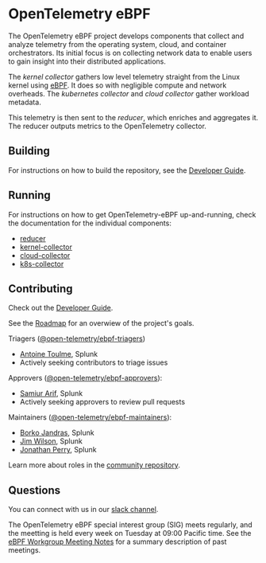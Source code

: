 # OpenTelemetry eBPF #

The OpenTelemetry eBPF project develops components that collect and analyze
telemetry from the operating system, cloud, and container orchestrators. Its initial focus
is on collecting network data to enable users to gain insight into their distributed 
applications.

The _kernel collector_ gathers low level telemetry straight from the Linux
kernel using [eBPF](https://ebpf.io/). It does so with negligible compute and 
network overheads. The _kubernetes collector_ and _cloud collector_ gather workload
metadata.

This telemetry is then sent to the _reducer_, which enriches and aggregates it.
The reducer outputs metrics to the OpenTelemetry collector.

## Building ##

For instructions on how to build the repository, see the [Developer Guide](docs/developing.md).

## Running ##

For instructions on how to get OpenTelemetry-eBPF up-and-running, check the documentation for
the individual components:
- [reducer](docs/reducer.md)
- [kernel-collector](docs/kernel-collector.md)
- [cloud-collector](docs/cloud-collector.md)
- [k8s-collector](docs/k8s-collector.md)

## Contributing ##

Check out the [Developer Guide](docs/developing.md).

See the [Roadmap](docs/roadmap.md) for an overwiew of the project's goals.

Triagers ([@open-telemetry/ebpf-triagers](https://github.com/orgs/open-telemetry/teams/ebpf-triagers))

- [Antoine Toulme](https://github.com/atoulme), Splunk
- Actively seeking contributors to triage issues

Approvers ([@open-telemetry/ebpf-approvers](https://github.com/orgs/open-telemetry/teams/ebpf-approvers)):

- [Samiur Arif](https://github.com/samiura), Splunk
- Actively seeking approvers to review pull requests

Maintainers ([@open-telemetry/ebpf-maintainers](https://github.com/orgs/open-telemetry/teams/ebpf-maintainers)):

- [Borko Jandras](https://github.com/bjandras), Splunk
- [Jim Wilson](https://github.com/jimwsplk), Splunk
- [Jonathan Perry](https://github.com/yonch), Splunk

Learn more about roles in the [community repository](https://github.com/open-telemetry/community/blob/main/community-membership.md).

## Questions ##

You can connect with us in our [slack channel](https://cloud-native.slack.com/archives/C02AB15583A).

The OpenTelemetry eBPF special interest group (SIG) meets regularly, and the meetting is held every 
week on Tuesday at 09:00 Pacific time.
See the [eBPF Workgroup Meeting Notes](https://docs.google.com/document/d/13GK915hdDQ9sUYzUIWi4pOfJK68EE935ugutUgL3yOw) for a summary description of past meetings.
